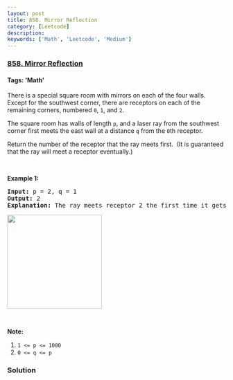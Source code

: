 ```yaml
---
layout: post
title: 858. Mirror Reflection
category: [Leetcode]
description: 
keywords: ['Math', 'Leetcode', 'Medium']
---
```

### [858. Mirror Reflection](https://leetcode.com/problems/mirror-reflection)

#### Tags: 'Math'

<div class="content__u3I1 question-content__JfgR"><div><p>There is a special square room with mirrors on each of the four walls.  Except for the southwest corner, there are receptors on each of the remaining corners, numbered <code>0</code>, <code>1</code>, and <code>2</code>.</p>
<p>The square room has walls of length <code>p</code>, and a laser ray from the southwest corner first meets the east wall at a distance <code>q</code> from the <code>0</code>th receptor.</p>
<p>Return the number of the receptor that the ray meets first.  (It is guaranteed that the ray will meet a receptor eventually.)</p>
<p> </p>
<div>
<p><strong>Example 1:</strong></p>
<pre><strong>Input: </strong>p = <span id="example-input-1-1">2</span>, q = <span id="example-input-1-2">1</span>
<strong>Output: </strong><span id="example-output-1">2</span>
<strong>Explanation: </strong>The ray meets receptor 2 the first time it gets reflected back to the left wall.
<p><img alt="" src="https://ibb.co/mYSFJT"/><img alt="" src="https://s3-lc-upload.s3.amazonaws.com/uploads/2018/06/18/reflection.png" style="width: 218px; height: 217px;"/></p>
</pre>
<p><strong>Note:</strong></p>
<ol>
<li><code>1 &lt;= p &lt;= 1000</code></li>
<li><code>0 &lt;= q &lt;= p</code></li>
</ol>
</div>
</div></div>

### Solution
